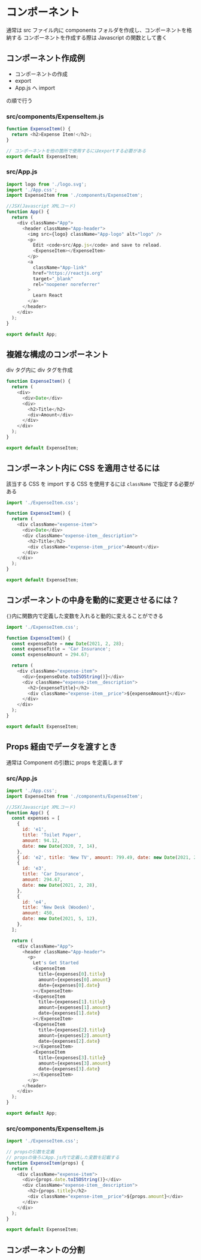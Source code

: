 # コンポーネント

通常は src ファイル内に components フォルダを作成し、コンポーネントを格納する
コンポーネントを作成する際は Javascript の関数として書く

## コンポーネント作成例

- コンポーネントの作成
- export
- App.js へ import

の順で行う

### src/components/ExpenseItem.js

```javascript
function ExpenseItem() {
  return <h2>Expense Item!</h2>;
}

// コンポーネントを他の箇所で使用するにはexportする必要がある
export default ExpenseItem;
```

### src/App.js

```javascript
import logo from './logo.svg';
import './App.css';
import ExpenseItem from './components/ExpenseItem';

//JSX(Javascript XMLコード)
function App() {
  return (
    <div className="App">
      <header className="App-header">
        <img src={logo} className="App-logo" alt="logo" />
        <p>
          Edit <code>src/App.js</code> and save to reload.
          <ExpenseItem></ExpenseItem>
        </p>
        <a
          className="App-link"
          href="https://reactjs.org"
          target="_blank"
          rel="noopener noreferrer"
        >
          Learn React
        </a>
      </header>
    </div>
  );
}

export default App;
```

## 複雑な構成のコンポーネント

div タグ内に div タグを作成

```javascript
function ExpenseItem() {
  return (
    <div>
      <div>Date</div>
      <div>
        <h2>Title</h2>
        <div>Amount</div>
      </div>
    </div>
  );
}

export default ExpenseItem;
```

## コンポーネント内に CSS を適用させるには

該当する CSS を import する
CSS を使用するには `className` で指定する必要がある

```javascript
import './ExpenseItem.css';

function ExpenseItem() {
  return (
    <div className="expense-item">
      <div>Date</div>
      <div className="expense-item__description">
        <h2>Title</h2>
        <div className="expense-item__price">Amount</div>
      </div>
    </div>
  );
}

export default ExpenseItem;
```

## コンポーネントの中身を動的に変更させるには？

`{}`内に関数内で定義した変数を入れると動的に変えることができる

```javascript
import './ExpenseItem.css';

function ExpenseItem() {
  const expenseDate = new Date(2021, 2, 28);
  const expenseTitle = 'Car Insurance';
  const expenseAmount = 294.67;

  return (
    <div className="expense-item">
      <div>{expenseDate.toISOString()}</div>
      <div className="expense-item__description">
        <h2>{expenseTitle}</h2>
        <div className="expense-item__price">${expenseAmount}</div>
      </div>
    </div>
  );
}

export default ExpenseItem;
```

## Props 経由でデータを渡すとき

通常は Component の引数に props を定義します

### src/App.js

```javascript
import './App.css';
import ExpenseItem from './components/ExpenseItem';

//JSX(Javascript XMLコード)
function App() {
  const expenses = [
    {
      id: 'e1',
      title: 'Toilet Paper',
      amount: 94.12,
      date: new Date(2020, 7, 14),
    },
    { id: 'e2', title: 'New TV', amount: 799.49, date: new Date(2021, 2, 12) },
    {
      id: 'e3',
      title: 'Car Insurance',
      amount: 294.67,
      date: new Date(2021, 2, 28),
    },
    {
      id: 'e4',
      title: 'New Desk (Wooden)',
      amount: 450,
      date: new Date(2021, 5, 12),
    },
  ];

  return (
    <div className="App">
      <header className="App-header">
        <p>
          Let's Get Started
          <ExpenseItem
            title={expenses[0].title}
            amount={expenses[0].amount}
            date={expenses[0].date}
          ></ExpenseItem>
          <ExpenseItem
            title={expenses[1].title}
            amount={expenses[1].amount}
            date={expenses[1].date}
          ></ExpenseItem>
          <ExpenseItem
            title={expenses[2].title}
            amount={expenses[2].amount}
            date={expenses[2].date}
          ></ExpenseItem>
          <ExpenseItem
            title={expenses[3].title}
            amount={expenses[3].amount}
            date={expenses[3].date}
          ></ExpenseItem>
        </p>
      </header>
    </div>
  );
}

export default App;
```

### src/components/ExpenseItem.js

```javascript
import './ExpenseItem.css';

// propsの引数を定義
// propsの後ろにApp.js内で定義した変数を記載する
function ExpenseItem(props) {
  return (
    <div className="expense-item">
      <div>{props.date.toISOString()}</div>
      <div className="expense-item__description">
        <h2>{props.title}</h2>
        <div className="expense-item__price">${props.amount}</div>
      </div>
    </div>
  );
}

export default ExpenseItem;
```

## コンポーネントの分割
